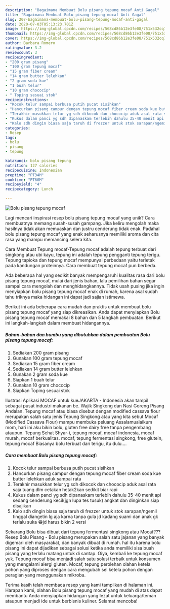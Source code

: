 ```yaml
---
description: "Bagaimana Membuat Bolu pisang tepung mocaf Anti Gagal"
title: "Bagaimana Membuat Bolu pisang tepung mocaf Anti Gagal"
slug: 207-bagaimana-membuat-bolu-pisang-tepung-mocaf-anti-gagal
date: 2020-07-03T05:13:23.701Z
image: https://img-global.cpcdn.com/recipes/568cd86b12e3fe08/751x532cq70/bolu-pisang-tepung-mocaf-foto-resep-utama.jpg
thumbnail: https://img-global.cpcdn.com/recipes/568cd86b12e3fe08/751x532cq70/bolu-pisang-tepung-mocaf-foto-resep-utama.jpg
cover: https://img-global.cpcdn.com/recipes/568cd86b12e3fe08/751x532cq70/bolu-pisang-tepung-mocaf-foto-resep-utama.jpg
author: Barbara Romero
ratingvalue: 3.2
reviewcount: 3
recipeingredient:
- "200 gram pisang"
- "100 gram tepung mocaf"
- "15 gram fiber cream"
- "14 gram butter lelehkan"
- "2 gram soda kue"
- "1 buah telur"
- "10 gram chococip"
- " Toping sesuai stok"
recipeinstructions:
- "Kocok telur sampai berbusa putih pucat sisihkan"
- "Hancurkan pisang campur dengan tepung mocaf fiber cream soda kue butter lelehkan aduk sampai rata"
- "Terakhir masukkan telur yg sdh dikocok dan chococip aduk asal rata saja tuang dlm cetakan hetak2kan sedikit biar rapi"
- "Kukus dalam panci yg sdh dipanaskam terlebih dahulu 35-40 menit api sedang cenderung kecil(jgn lupa tes tusuk) angkat dan dinginkan siap disajikan"
- "Kalo sdh dingin biasa saja taruh di frezzer untuk stok sarapan/ngemil tinggal diangetin lg aja karna tanpa gula jd kadang suami dan anak gk terlalu suka 😁jd harus bikin 2 versi"
categories:
- Resep
tags:
- bolu
- pisang
- tepung

katakunci: bolu pisang tepung 
nutrition: 127 calories
recipecuisine: Indonesian
preptime: "PT34M"
cooktime: "PT60M"
recipeyield: "4"
recipecategory: Lunch

---
```



![Bolu pisang tepung mocaf](https://img-global.cpcdn.com/recipes/568cd86b12e3fe08/751x532cq70/bolu-pisang-tepung-mocaf-foto-resep-utama.jpg)

Lagi mencari inspirasi resep bolu pisang tepung mocaf yang unik? Cara membuatnya memang susah-susah gampang. Jika keliru mengolah maka hasilnya tidak akan memuaskan dan justru cenderung tidak enak. Padahal bolu pisang tepung mocaf yang enak seharusnya memiliki aroma dan cita rasa yang mampu memancing selera kita.

Cara Membuat Tepung mocaf-Tepung mocaf adalah tepung terbuat dari singkong atau ubi kayu, tepung ini adalah tepung pengganti tepung terigu. Tepung tapioka dan tepung mocaf mempunyai perbedaan yaitu terletak pada kandungan proteinnya. Cara membuat tepung mocaf pun berbeda.

Ada beberapa hal yang sedikit banyak mempengaruhi kualitas rasa dari bolu pisang tepung mocaf, mulai dari jenis bahan, lalu pemilihan bahan segar sampai cara mengolah dan menghidangkannya. Tidak usah pusing jika ingin menyiapkan bolu pisang tepung mocaf enak di rumah, karena asal sudah tahu triknya maka hidangan ini dapat jadi sajian istimewa.


Berikut ini ada beberapa cara mudah dan praktis untuk membuat bolu pisang tepung mocaf yang siap dikreasikan. Anda dapat menyiapkan Bolu pisang tepung mocaf memakai 8 bahan dan 5 langkah pembuatan. Berikut ini langkah-langkah dalam membuat hidangannya.

<!--inarticleads1-->

##### Bahan-bahan dan bumbu yang dibutuhkan dalam pembuatan Bolu pisang tepung mocaf:

1. Sediakan 200 gram pisang
1. Gunakan 100 gram tepung mocaf
1. Sediakan 15 gram fiber cream
1. Sediakan 14 gram butter lelehkan
1. Gunakan 2 gram soda kue
1. Siapkan 1 buah telur
1. Gunakan 10 gram chococip
1. Siapkan  Toping sesuai stok


Ilustrasi Aplikasi MOCAF untuk kueJAKARTA - Indonesia akan tampil sebagai pusat industri makanan be. Wajik Singkong dan Nasi Goreng Pisang Andalan. Tepung mocaf atau biasa disebut dengan modified cassava flour merupakan salah satu jenis Tepung Singkong atau yang kita sebut Mocaf (Modified Cassava Flour) mampu membuka peluang Assalamualaikum mom, hari ini aku bikin bolu, gluten free dairy free tanpa pengembang ataupun. Tepung Sehat Shyar-i, tepung mocaf, mocaf indonesia, mocaf murah, mocaf berkualitas. mocaf, tepung fermentasi singkong, free glutein, tepung mocaf Biasanya bolu terbuat dari terigu, itu dulu…. 

<!--inarticleads2-->

##### Cara membuat Bolu pisang tepung mocaf:

1. Kocok telur sampai berbusa putih pucat sisihkan
1. Hancurkan pisang campur dengan tepung mocaf fiber cream soda kue butter lelehkan aduk sampai rata
1. Terakhir masukkan telur yg sdh dikocok dan chococip aduk asal rata saja tuang dlm cetakan hetak2kan sedikit biar rapi
1. Kukus dalam panci yg sdh dipanaskam terlebih dahulu 35-40 menit api sedang cenderung kecil(jgn lupa tes tusuk) angkat dan dinginkan siap disajikan
1. Kalo sdh dingin biasa saja taruh di frezzer untuk stok sarapan/ngemil tinggal diangetin lg aja karna tanpa gula jd kadang suami dan anak gk terlalu suka 😁jd harus bikin 2 versi


Sekarang Bolu bisa dibuat dari tepung fermentasi singkong atau Mocaf??? Resep Bolu Pisang - Bolu pisang merupakan salah satu jajanan yang banyak digemari oleh masyarakat, dan banyak dibuat di rumah. hal itu karena bolu pisang ini dapat dijadikan sebagai solusi ketika anda memiliki sisa buah pisang yang terlalu matang untuk di santap. Oiya, kembali ke tepung mocaf yuk. Tepung mocaf bisa menjadi salah satu solusi terbaik untuk konsumen yang mengalami alergi gluten. Mocaf, tepung perolehan olahan ketela pohon yang diproses dengan cara mengubah sel ketela pohon dengan peragian yang menggunakan mikroba. 

Terima kasih telah membaca resep yang kami tampilkan di halaman ini. Harapan kami, olahan Bolu pisang tepung mocaf yang mudah di atas dapat membantu Anda menyiapkan hidangan yang lezat untuk keluarga/teman ataupun menjadi ide untuk berbisnis kuliner. Selamat mencoba!
